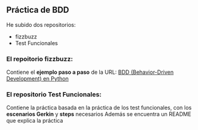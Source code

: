 ## Práctica de BDD  ##

He subido dos repositorios:

- fizzbuzz
- Test Funcionales

### El repoitorio fizzbuzz: ###

Contiene el **ejemplo paso a paso** de la URL: [BDD (Behavior-Driven Development) en Python](https://www.pmareke.com/posts/bdd-in-python/)

### El repositorio Test Funcionales: ###

Contiene la práctica basada en la práctica de los test funcionales, con los **escenarios Gerkin** y **steps** necesarios
Además se encuentra un README que explica la práctica
